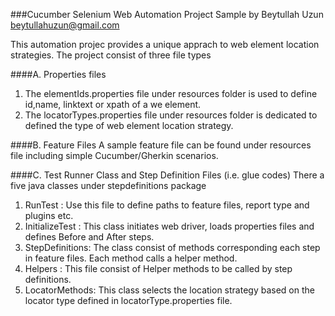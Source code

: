 ###Cucumber Selenium Web Automation Project Sample by Beytullah Uzun
beytullahuzun@gmail.com

This automation projec provides a unique apprach to web element location strategies.
The project consist of three file types

####A. Properties files
1. The elementIds.properties file under resources folder is used to define id,name, linktext or xpath of a we element.
2. The locatorTypes.properties file under resources folder is dedicated to defined the type of web element location strategy.

####B. Feature Files
A sample feature file can be found under resources file including simple Cucumber/Gherkin scenarios. 

####C. Test Runner Class and Step Definition Files (i.e. glue codes)
There a five java classes under stepdefinitions package
1. RunTest : Use this file to define paths to feature files, report type and plugins etc.
2. InitializeTest : This class initiates web driver, loads properties files and defines Before and After steps.
3. StepDefinitions: The class consist of methods corresponding each step in feature files. Each method calls a helper method.
4. Helpers : This file consist of Helper methods to be called by step definitions.
5. LocatorMethods: This class selects the location strategy based on the locator type defined in locatorType.properties file.

